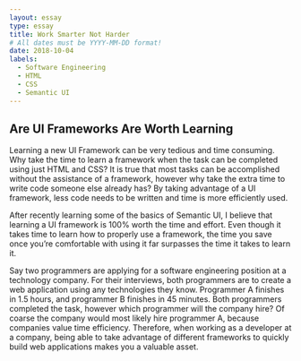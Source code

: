 ```yaml
---
layout: essay
type: essay
title: Work Smarter Not Harder
# All dates must be YYYY-MM-DD format!
date: 2018-10-04
labels:
  - Software Engineering
  - HTML
  - CSS
  - Semantic UI
---
```


<h2>Are UI Frameworks Are Worth Learning</h2>

Learning a new UI Framework can be very tedious and time consuming. Why take the time to learn a framework when the task can be completed using just HTML and CSS? It is true that most tasks can be accomplished without the assistance of a framework, however why take the extra time to write code someone else already has? By taking advantage of a UI framework, less code needs to be written and time is more efficiently used.

After recently learning some of the basics of Semantic UI, I believe that learning a UI framework is 100% worth the time and effort. Even though it takes time to learn how to properly use a framework, the time you save once you’re comfortable with using it far surpasses the time it takes to learn it.

Say two programmers are applying for a software engineering position at a technology company. For their interviews, both programmers are to create a web application using any technologies they know. Programmer A finishes in 1.5 hours, and programmer B finishes in 45 minutes. Both programmers completed the task, however which programmer will the company hire? Of coarse the company would most likely hire programmer A, because companies value time efficiency. Therefore, when working as a developer at a company, being able to take advantage of different frameworks to quickly build web applications makes you a valuable asset. 
